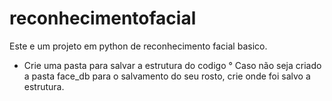# reconhecimentofacial
Este e um projeto em python de reconhecimento facial basico.

- Crie uma pasta para salvar a estrutura do codigo
° Caso não seja criado a pasta face_db para o salvamento do seu rosto,
crie onde foi salvo a estrutura.
